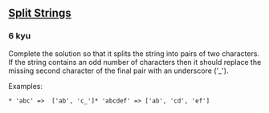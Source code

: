 <h2><a href=https://www.codewars.com/kata/515de9ae9dcfc28eb6000001/train/javascript target="_blank">Split Strings</a></h2><h3>6 kyu</h3><p>Complete the solution so that it splits the string into pairs of two characters. If the string contains an odd number of characters then it should replace the missing second character of the final pair with an underscore ('_').</p><p>Examples:</p><pre><code>* 'abc' =&gt;  ['ab', 'c_']* 'abcdef' =&gt; ['ab', 'cd', 'ef']</code></pre>